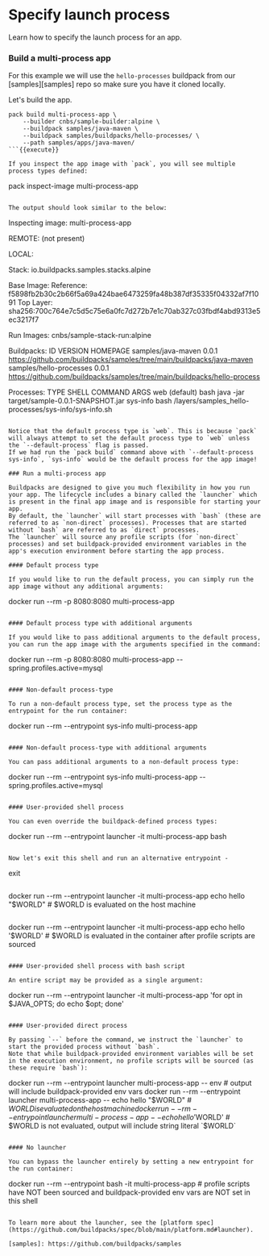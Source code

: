 
# Specify launch process

Learn how to specify the launch process for an app.


### Build a multi-process app

For this example we will use the `hello-processes` buildpack from our [samples][samples] repo so make sure you have it cloned locally.

Let's build the app.
```
pack build multi-process-app \
    --builder cnbs/sample-builder:alpine \
    --buildpack samples/java-maven \
    --buildpack samples/buildpacks/hello-processes/ \
    --path samples/apps/java-maven/
```{{execute}}

If you inspect the app image with `pack`, you will see multiple process types defined:

```
pack inspect-image multi-process-app
```{{execute}}

The output should look similar to the below:

```
Inspecting image: multi-process-app

REMOTE:
(not present)

LOCAL:

Stack: io.buildpacks.samples.stacks.alpine

Base Image:
  Reference: f5898fb2b30c2b66f5a69a424bae6473259fa48b387df35335f04332af7f1091
  Top Layer: sha256:700c764e7c5d5c75e6a0fc7d272b7e1c70ab327c03fbdf4abd9313e5ec3217f7

Run Images:
  cnbs/sample-stack-run:alpine

Buildpacks:
  ID                             VERSION           HOMEPAGE
  samples/java-maven             0.0.1             https://github.com/buildpacks/samples/tree/main/buildpacks/java-maven
  samples/hello-processes        0.0.1             https://github.com/buildpacks/samples/tree/main/buildpacks/hello-process

Processes:
  TYPE                 SHELL        COMMAND                                                     ARGS
  web (default)        bash         java -jar target/sample-0.0.1-SNAPSHOT.jar
  sys-info             bash         /layers/samples_hello-processes/sys-info/sys-info.sh
```

Notice that the default process type is `web`. This is because `pack` will always attempt to set the default process type to `web` unless the `--default-process` flag is passed.
If we had run the `pack build` command above with `--default-process sys-info`, `sys-info` would be the default process for the app image!

### Run a multi-process app

Buildpacks are designed to give you much flexibility in how you run your app. The lifecycle includes a binary called the `launcher` which is present in the final app image and is responsible for starting your app.
By default, the `launcher` will start processes with `bash` (these are referred to as `non-direct` processes). Processes that are started without `bash` are referred to as `direct` processes.
The `launcher` will source any profile scripts (for `non-direct` processes) and set buildpack-provided environment variables in the app's execution environment before starting the app process.

#### Default process type

If you would like to run the default process, you can simply run the app image without any additional arguments:

```
docker run --rm -p 8080:8080 multi-process-app
```{{execute}}

#### Default process type with additional arguments

If you would like to pass additional arguments to the default process, you can run the app image with the arguments specified in the command:

```
docker run --rm -p 8080:8080 multi-process-app --spring.profiles.active=mysql
```{{execute interrupt}}

#### Non-default process-type

To run a non-default process type, set the process type as the entrypoint for the run container:

```
docker run --rm --entrypoint sys-info multi-process-app
```{{execute interrupt}}

#### Non-default process-type with additional arguments

You can pass additional arguments to a non-default process type:

```
docker run --rm --entrypoint sys-info multi-process-app --spring.profiles.active=mysql
```{{execute interrupt}}

#### User-provided shell process

You can even override the buildpack-defined process types:

```
docker run --rm --entrypoint launcher -it multi-process-app bash
```{{execute interrupt}}

Now let's exit this shell and run an alternative entrypoint - 
```
exit
```{{execute interrupt}}
```
docker run --rm --entrypoint launcher -it multi-process-app echo hello "$WORLD" # $WORLD is evaluated on the host machine
```{{execute interrupt}}
```
docker run --rm --entrypoint launcher -it multi-process-app echo hello '$WORLD' # $WORLD is evaluated in the container after profile scripts are sourced
```{{execute interrupt}}

#### User-provided shell process with bash script

An entire script may be provided as a single argument:

```
docker run --rm --entrypoint launcher -it multi-process-app 'for opt in $JAVA_OPTS; do echo $opt; done'
```{{execute interrupt}}

#### User-provided direct process

By passing `--` before the command, we instruct the `launcher` to start the provided process without `bash`.
Note that while buildpack-provided environment variables will be set in the execution environment, no profile scripts will be sourced (as these require `bash`):

```
docker run --rm --entrypoint launcher multi-process-app -- env # output will include buildpack-provided env vars
docker run --rm --entrypoint launcher multi-process-app -- echo hello "$WORLD" # $WORLD is evaluated on the host machine
docker run --rm --entrypoint launcher multi-process-app -- echo hello '$WORLD' # $WORLD is not evaluated, output will include string literal `$WORLD`
```

#### No launcher

You can bypass the launcher entirely by setting a new entrypoint for the run container:

```
docker run --rm --entrypoint bash -it multi-process-app # profile scripts have NOT been sourced and buildpack-provided env vars are NOT set in this shell
```{{execute interrupt}}

To learn more about the launcher, see the [platform spec](https://github.com/buildpacks/spec/blob/main/platform.md#launcher).

[samples]: https://github.com/buildpacks/samples